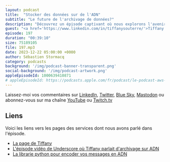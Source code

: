 ```yaml
---
layout: podcast
title:  "Stocker des données sur de l'ADN"
subtitle: "Le future de l'archivage de données?"
description: "Découvrez un épisode captivant où nous explorons l'avenir du stockage de données sur de l'ADN. Plongez dans le futur de la technologie, où chaque brin d'ADN devient une bibliothèque de connaissances infinie. 🧬💽"
guest: "<a href='https://www.linkedin.com/in/tiffanysouterre/'>Tiffany Souterre</a>, Developer Advocate, AWS"
episode: 197
duration: "00:39:10" 
size: 75189105
file: 197.mp3
date: 2023-12-22 05:00:00 +0000
author: Sébastien Stormacq
category: podcasts
background: '/img/podcast-banner-transparent.png'
social-background: '/img/podcast-artwork.png'
appleEpisodeId: 1000639410871
# appleEpisodeId: https://podcasts.apple.com/fr/podcast/le-podcast-aws-en-français/id1452118442
---
```


Laissez-moi vos commentaires sur [LinkedIn](https://www.linkedin.com/in/sebastienstormacq/), [Twitter](https://twitter.com/sebsto), [Blue Sky](https://bsky.app/profile/sebsto.bsky.social), [Mastodon](https://awscommunity.social/@sebsto) ou abonnez-vous sur ma chaîne [YouTube](https://www.youtube.com/sebsto) ou [Twitch.tv](https://www.twitch.tv/sebAWS)

## Liens

Voici les liens vers les pages des services dont nous avons parlé dans l'épisode.

- [La page de Tiffany](https://amagash.github.io/)
- [L'épisode vidéo de Underscore où Tiffany parlait d'archivage sur ADN](https://www.youtube.com/watch?v=KMg2tQ511d4)
- [La librarie python pour encoder vos messages en ADN](https://github.com/Amagash/dna_encoding)
